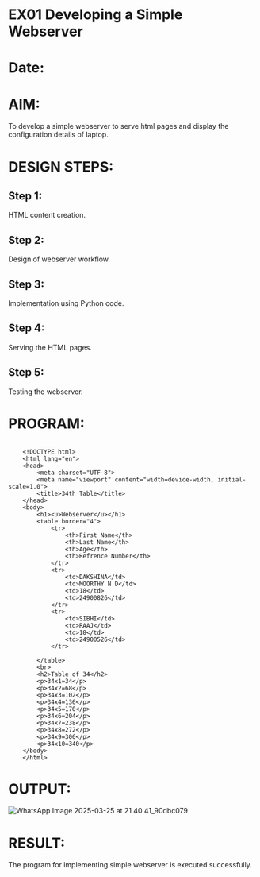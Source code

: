 # EX01 Developing a Simple Webserver

# Date:
# AIM:
To develop a simple webserver to serve html pages and display the configuration details of laptop.

# DESIGN STEPS:
## Step 1:
HTML content creation.

## Step 2:
Design of webserver workflow.

## Step 3:
Implementation using Python code.

## Step 4:
Serving the HTML pages.

## Step 5:
Testing the webserver.

# PROGRAM:
```

    <!DOCTYPE html>
    <html lang="en">
    <head>
        <meta charset="UTF-8">
        <meta name="viewport" content="width=device-width, initial-scale=1.0">
        <title>34th Table</title>
    </head>
    <body>
        <h1><u>Webserver</u></h1>
        <table border="4">
            <tr>
                <th>First Name</th>
                <th>Last Name</th>
                <th>Age</th>
                <th>Refrence Number</th>
            </tr>
            <tr>
                <td>DAKSHINA</td>
                <td>MOORTHY N D</td>
                <td>18</td> 
                <td>24900826</td>   
            </tr>
            <tr>
                <td>SIBHI</td>
                <td>RAAJ</td>
                <td>18</td>
                <td>24900526</td>
            </tr>
        
        </table>
        <br>
        <h2>Table of 34</h2>
        <p>34x1=34</p>
        <p>34x2=68</p>
        <p>34x3=102</p>
        <p>34x4=136</p>
        <p>34x5=170</p>
        <p>34x6=204</p>
        <p>34x7=238</p>
        <p>34x8=272</p>
        <p>34x9=306</p>
        <p>34x10=340</p>
    </body>
    </html>
```
# OUTPUT:
![WhatsApp Image 2025-03-25 at 21 40 41_90dbc079](https://github.com/user-attachments/assets/4c75e12e-a9a0-495d-b51c-42ec3cffb066)

# RESULT:
The program for implementing simple webserver is executed successfully.
